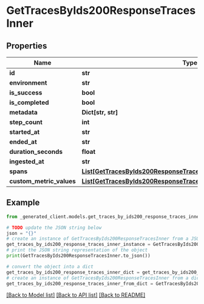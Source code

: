 # GetTracesByIds200ResponseTracesInner


## Properties

Name | Type | Description | Notes
------------ | ------------- | ------------- | -------------
**id** | **str** |  | 
**environment** | **str** |  | 
**is_success** | **bool** |  | 
**is_completed** | **bool** |  | 
**metadata** | **Dict[str, str]** |  | [optional] 
**step_count** | **int** |  | 
**started_at** | **str** |  | 
**ended_at** | **str** |  | 
**duration_seconds** | **float** |  | 
**ingested_at** | **str** |  | 
**spans** | [**List[GetTracesByIds200ResponseTracesInnerSpansInner]**](GetTracesByIds200ResponseTracesInnerSpansInner.md) |  | [optional] 
**custom_metric_values** | [**List[GetTracesByIds200ResponseTracesInnerCustomMetricValuesInner]**](GetTracesByIds200ResponseTracesInnerCustomMetricValuesInner.md) |  | [optional] 

## Example

```python
from _generated_client.models.get_traces_by_ids200_response_traces_inner import GetTracesByIds200ResponseTracesInner

# TODO update the JSON string below
json = "{}"
# create an instance of GetTracesByIds200ResponseTracesInner from a JSON string
get_traces_by_ids200_response_traces_inner_instance = GetTracesByIds200ResponseTracesInner.from_json(json)
# print the JSON string representation of the object
print(GetTracesByIds200ResponseTracesInner.to_json())

# convert the object into a dict
get_traces_by_ids200_response_traces_inner_dict = get_traces_by_ids200_response_traces_inner_instance.to_dict()
# create an instance of GetTracesByIds200ResponseTracesInner from a dict
get_traces_by_ids200_response_traces_inner_from_dict = GetTracesByIds200ResponseTracesInner.from_dict(get_traces_by_ids200_response_traces_inner_dict)
```
[[Back to Model list]](../README.md#documentation-for-models) [[Back to API list]](../README.md#documentation-for-api-endpoints) [[Back to README]](../README.md)



